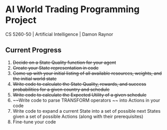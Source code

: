 # **AI World Trading Programming Project**
CS 5260-50 | Artificial Intelligence | Damon Raynor

## Current Progress 
1. ~~Decide on a State Quality function for your agent~~
2. ~~Create your State representation in code~~
3. ~~Come up with your initial listing of all available resources, weights, and the initial world state~~
4. ~~Write code to calculate the State Quality, rewards, and success probabilities for a given country and schedule~~
5. ~~Write code to calculate the Expected Utility of a given schedule~~
6. ~~Write code to parse TRANSFORM operators ~~ into Actions in your code
7. Write code to expand a current State into a set of possible next States given a set of
possible Actions (along with their prerequisites)
8. Fine-tune your code
